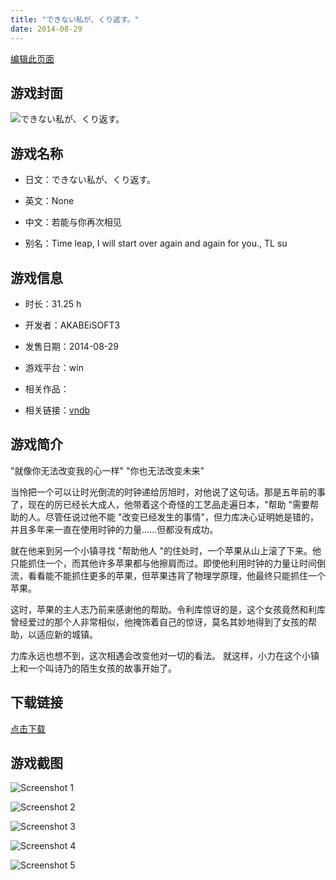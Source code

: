 ```yaml
---
title: "できない私が、くり返す。"
date: 2014-08-29
---
```

[编辑此页面](https://github.com/ACG-3/ADV3-source/blob/main/source/_posts/%E3%81%A7%E3%81%8D%E3%81%AA%E3%81%84%E7%A7%81%E3%81%8C%E3%80%81%E3%81%8F%E3%82%8A%E8%BF%94%E3%81%99%E3%80%82.md)

## 游戏封面

![できない私が、くり返す。](https%3A//pan.timero.xyz/onedrive/img_lib_001/%E3%81%A7%E3%81%8D%E3%81%AA%E3%81%84%E7%A7%81%E3%81%8C%E3%80%81%E3%81%8F%E3%82%8A%E8%BF%94%E3%81%99%E3%80%82_cover.avif)


## 游戏名称

- 日文：できない私が、くり返す。
- 英文：None
- 中文：若能与你再次相见

- 别名：Time leap, I will start over again and again for you., TL su


## 游戏信息

- 时长：31.25 h
- 开发者：AKABEiSOFT3
- 发售日期：2014-08-29
- 游戏平台：win
- 相关作品：

- 相关链接：[vndb](https://vndb.org/v15166)


## 游戏简介

"就像你无法改变我的心一样" "你也无法改变未来"

当怜把一个可以让时光倒流的时钟递给厉旭时，对他说了这句话。那是五年前的事了，现在的厉已经长大成人，他带着这个奇怪的工艺品走遍日本，"帮助 "需要帮助的人。尽管任说过他不能 "改变已经发生的事情"，但力库决心证明她是错的，并且多年来一直在使用时钟的力量......但都没有成功。

就在他来到另一个小镇寻找 "帮助他人 "的住处时，一个苹果从山上滚了下来。他只能抓住一个，而其他许多苹果都与他擦肩而过。即使他利用时钟的力量让时间倒流，看看能不能抓住更多的苹果，但苹果违背了物理学原理，他最终只能抓住一个苹果。

这时，苹果的主人志乃前来感谢他的帮助。令利库惊讶的是，这个女孩竟然和利库曾经爱过的那个人非常相似，他掩饰着自己的惊讶，莫名其妙地得到了女孩的帮助，以适应新的城镇。

力库永远也想不到，这次相遇会改变他对一切的看法。
就这样，小力在这个小镇上和一个叫诗乃的陌生女孩的故事开始了。




## 下载链接

[点击下载](https://pan.timero.xyz/onedrive/adv_lib_001/%E3%81%A7%E3%81%8D%E3%81%AA%E3%81%84%E7%A7%81%E3%81%8C%E3%80%81%E3%81%8F%E3%82%8A%E8%BF%94%E3%81%99%E3%80%82)


## 游戏截图


![Screenshot 1](https%3A//pan.timero.xyz/onedrive/img_lib_001/%E3%81%A7%E3%81%8D%E3%81%AA%E3%81%84%E7%A7%81%E3%81%8C%E3%80%81%E3%81%8F%E3%82%8A%E8%BF%94%E3%81%99%E3%80%82_Screenshot_1.avif)

![Screenshot 2](https%3A//pan.timero.xyz/onedrive/img_lib_001/%E3%81%A7%E3%81%8D%E3%81%AA%E3%81%84%E7%A7%81%E3%81%8C%E3%80%81%E3%81%8F%E3%82%8A%E8%BF%94%E3%81%99%E3%80%82_Screenshot_2.avif)

![Screenshot 3](https%3A//pan.timero.xyz/onedrive/img_lib_001/%E3%81%A7%E3%81%8D%E3%81%AA%E3%81%84%E7%A7%81%E3%81%8C%E3%80%81%E3%81%8F%E3%82%8A%E8%BF%94%E3%81%99%E3%80%82_Screenshot_3.avif)

![Screenshot 4](https%3A//pan.timero.xyz/onedrive/img_lib_001/%E3%81%A7%E3%81%8D%E3%81%AA%E3%81%84%E7%A7%81%E3%81%8C%E3%80%81%E3%81%8F%E3%82%8A%E8%BF%94%E3%81%99%E3%80%82_Screenshot_4.avif)

![Screenshot 5](https%3A//pan.timero.xyz/onedrive/img_lib_001/%E3%81%A7%E3%81%8D%E3%81%AA%E3%81%84%E7%A7%81%E3%81%8C%E3%80%81%E3%81%8F%E3%82%8A%E8%BF%94%E3%81%99%E3%80%82_Screenshot_5.avif)

